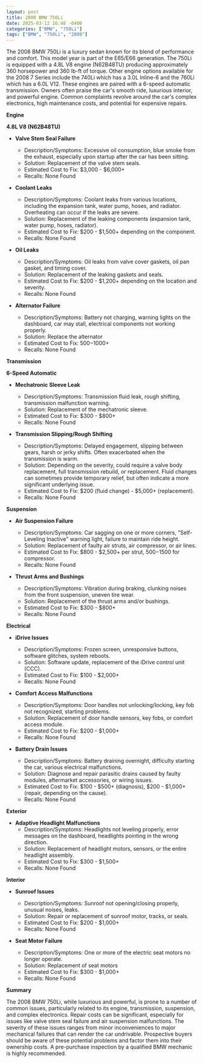 ```yaml
---
layout: post
title: 2008 BMW 750Li
date: 2025-03-12 16:48 -0400
categories: ["BMW", "750Li"]
tags: ["BMW", "750Li", "2008"]
---
```

The 2008 BMW 750Li is a luxury sedan known for its blend of performance and comfort. This model year is part of the E65/E66 generation. The 750Li is equipped with a 4.8L V8 engine (N62B48TU) producing approximately 360 horsepower and 360 lb-ft of torque. Other engine options available for the 2008 7 Series include the 740Li which has a 3.0L Inline-6 and the 760Li which has a 6.0L V12. These engines are paired with a 6-speed automatic transmission. Owners often praise the car's smooth ride, luxurious interior, and powerful engine. Common complaints revolve around the car's complex electronics, high maintenance costs, and potential for expensive repairs.

**Engine**

**4.8L V8 (N62B48TU)**

*   **Valve Stem Seal Failure**
    *   Description/Symptoms: Excessive oil consumption, blue smoke from the exhaust, especially upon startup after the car has been sitting.
    *   Solution: Replacement of the valve stem seals.
    *   Estimated Cost to Fix: $3,000 - $6,000+
    *   Recalls: None Found

*   **Coolant Leaks**
    *   Description/Symptoms: Coolant leaks from various locations, including the expansion tank, water pump, hoses, and radiator. Overheating can occur if the leaks are severe.
    *   Solution: Replacement of the leaking components (expansion tank, water pump, hoses, radiator).
    *   Estimated Cost to Fix: $200 - $1,500+ depending on the component.
    *   Recalls: None Found

*   **Oil Leaks**
    *   Description/Symptoms: Oil leaks from valve cover gaskets, oil pan gasket, and timing cover.
    *   Solution: Replacement of the leaking gaskets and seals.
    *   Estimated Cost to Fix: $200 - $1,200+ depending on the location and severity.
    *   Recalls: None Found

*   **Alternator Failure**
    * Description/Symptoms: Battery not charging, warning lights on the dashboard, car may stall, electrical components not working properly.
    * Solution: Replace the alternator
    * Estimated Cost to Fix: $500-$1000+
    * Recalls: None Found

**Transmission**

**6-Speed Automatic**

*   **Mechatronic Sleeve Leak**
    *   Description/Symptoms: Transmission fluid leak, rough shifting, transmission malfunction warning.
    *   Solution: Replacement of the mechatronic sleeve.
    *   Estimated Cost to Fix: $300 - $800+
    *   Recalls: None Found

*   **Transmission Slipping/Rough Shifting**
    *   Description/Symptoms: Delayed engagement, slipping between gears, harsh or jerky shifts. Often exacerbated when the transmission is warm.
    *   Solution: Depending on the severity, could require a valve body replacement, full transmission rebuild, or replacement. Fluid changes can sometimes provide temporary relief, but often indicate a more significant underlying issue.
    *   Estimated Cost to Fix: $200 (fluid change) - $5,000+ (replacement).
    *   Recalls: None Found

**Suspension**

*   **Air Suspension Failure**
    *   Description/Symptoms: Car sagging on one or more corners, "Self-Leveling Inactive" warning light, failure to maintain ride height.
    *   Solution: Replacement of faulty air struts, air compressor, or air lines.
    *   Estimated Cost to Fix: $800 - $2,500+ per strut, $500-$1500 for compressor.
    *   Recalls: None Found

*   **Thrust Arms and Bushings**
    *   Description/Symptoms: Vibration during braking, clunking noises from the front suspension, uneven tire wear.
    *   Solution: Replacement of the thrust arms and/or bushings.
    *   Estimated Cost to Fix: $300 - $800+
    *   Recalls: None Found

**Electrical**

*   **iDrive Issues**
    *   Description/Symptoms: Frozen screen, unresponsive buttons, software glitches, system reboots.
    *   Solution: Software update, replacement of the iDrive control unit (CCC).
    *   Estimated Cost to Fix: $100 - $2,000+
    *   Recalls: None Found

*   **Comfort Access Malfunctions**
    *   Description/Symptoms: Door handles not unlocking/locking, key fob not recognized, starting problems.
    *   Solution: Replacement of door handle sensors, key fobs, or comfort access module.
    *   Estimated Cost to Fix: $200 - $1,000+
    *   Recalls: None Found

*   **Battery Drain Issues**
    *   Description/Symptoms: Battery draining overnight, difficulty starting the car, various electrical malfunctions.
    *   Solution: Diagnose and repair parasitic drains caused by faulty modules, aftermarket accessories, or wiring issues.
    *   Estimated Cost to Fix: $100 - $500+ (diagnosis), $200 - $1,000+ (repair, depending on the cause).
    *   Recalls: None Found

**Exterior**

*   **Adaptive Headlight Malfunctions**
    *   Description/Symptoms: Headlights not leveling properly, error messages on the dashboard, headlights pointing in the wrong direction.
    *   Solution: Replacement of headlight motors, sensors, or the entire headlight assembly.
    *   Estimated Cost to Fix: $300 - $1,500+
    *   Recalls: None Found

**Interior**

*   **Sunroof Issues**
    *   Description/Symptoms: Sunroof not opening/closing properly, unusual noises, leaks.
    *   Solution: Repair or replacement of sunroof motor, tracks, or seals.
    *   Estimated Cost to Fix: $200 - $1,000+
    *   Recalls: None Found

*   **Seat Motor Failure**
    * Description/Symptoms: One or more of the electric seat motors no longer operate.
    * Solution: Replacement of seat motors
    * Estimated Cost to Fix: $300 - $1,000+
    * Recalls: None Found

**Summary**

The 2008 BMW 750Li, while luxurious and powerful, is prone to a number of common issues, particularly related to its engine, transmission, suspension, and complex electronics. Repair costs can be significant, especially for issues like valve stem seal failure and air suspension malfunctions. The severity of these issues ranges from minor inconveniences to major mechanical failures that can render the car undrivable. Prospective buyers should be aware of these potential problems and factor them into their ownership costs. A pre-purchase inspection by a qualified BMW mechanic is highly recommended.

